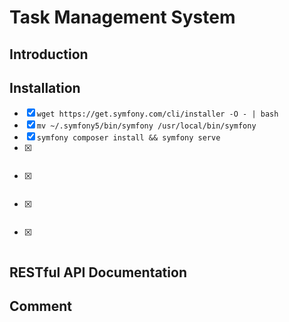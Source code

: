 # Task Management System

## Introduction

## Installation
* [x] ```wget https://get.symfony.com/cli/installer -O - | bash```
* [x] ```mv ~/.symfony5/bin/symfony /usr/local/bin/symfony```
* [x] ```symfony composer install && symfony serve```
* [x] ``````
* [x] ``````
* [x] ``````
* [x] ``````

## RESTful API Documentation

## Comment

